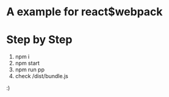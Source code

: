 # A example for react$webpack 

# Step by Step

1. npm i
2. npm start
3. npm run pp
4. check /dist/bundle.js



:)
